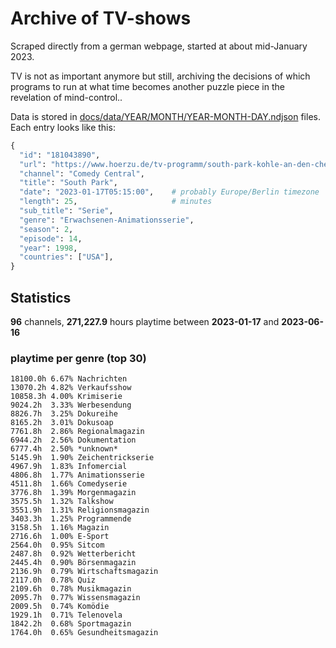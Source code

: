 # Archive of TV-shows

Scraped directly from a german webpage, started at about mid-January 2023.

TV is not as important anymore but still, archiving the decisions of which programs to run at what time
becomes another puzzle piece in the revelation of mind-control.. 

Data is stored in [docs/data/YEAR/MONTH/YEAR-MONTH-DAY.ndjson](docs/data/) files. 
Each entry looks like this:

```python
{
  "id": "181043890", 
  "url": "https://www.hoerzu.de/tv-programm/south-park-kohle-an-den-chefkoch/bid_181043890/", 
  "channel": "Comedy Central", 
  "title": "South Park", 
  "date": "2023-01-17T05:15:00",    # probably Europe/Berlin timezone 
  "length": 25,                     # minutes 
  "sub_title": "Serie", 
  "genre": "Erwachsenen-Animationsserie", 
  "season": 2, 
  "episode": 14, 
  "year": 1998, 
  "countries": ["USA"],
}
```

## Statistics

**96** channels, **271,227.9** hours playtime between **2023-01-17** and **2023-06-16**


### playtime per genre (top 30)

    18100.0h 6.67% Nachrichten
    13070.2h 4.82% Verkaufsshow
    10858.3h 4.00% Krimiserie
    9024.2h  3.33% Werbesendung
    8826.7h  3.25% Dokureihe
    8165.2h  3.01% Dokusoap
    7761.8h  2.86% Regionalmagazin
    6944.2h  2.56% Dokumentation
    6777.4h  2.50% *unknown*
    5145.9h  1.90% Zeichentrickserie
    4967.9h  1.83% Infomercial
    4806.8h  1.77% Animationsserie
    4511.8h  1.66% Comedyserie
    3776.8h  1.39% Morgenmagazin
    3575.5h  1.32% Talkshow
    3551.9h  1.31% Religionsmagazin
    3403.3h  1.25% Programmende
    3158.5h  1.16% Magazin
    2716.6h  1.00% E-Sport
    2564.0h  0.95% Sitcom
    2487.8h  0.92% Wetterbericht
    2445.4h  0.90% Börsenmagazin
    2136.9h  0.79% Wirtschaftsmagazin
    2117.0h  0.78% Quiz
    2109.6h  0.78% Musikmagazin
    2095.7h  0.77% Wissensmagazin
    2009.5h  0.74% Komödie
    1929.1h  0.71% Telenovela
    1842.2h  0.68% Sportmagazin
    1764.0h  0.65% Gesundheitsmagazin
